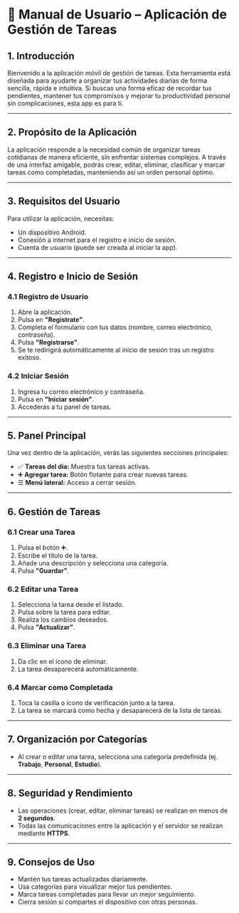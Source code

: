 # 📘 Manual de Usuario – Aplicación de Gestión de Tareas

## 1. Introducción

Bienvenido a la aplicación móvil de gestión de tareas. Esta herramienta está diseñada para ayudarte a organizar tus actividades diarias de forma sencilla, rápida e intuitiva. Si buscas una forma eficaz de recordar tus pendientes, mantener tus compromisos y mejorar tu productividad personal sin complicaciones, esta app es para ti.

---

## 2. Propósito de la Aplicación

La aplicación responde a la necesidad común de organizar tareas cotidianas de manera eficiente, sin enfrentar sistemas complejos. A través de una interfaz amigable, podrás crear, editar, eliminar, clasificar y marcar tareas como completadas, manteniendo así un orden personal óptimo.

---

## 3. Requisitos del Usuario

Para utilizar la aplicación, necesitas:

- Un dispositivo Android.
- Conexión a internet para el registro e inicio de sesión.
- Cuenta de usuario (puede ser creada al iniciar la app).

---

## 4. Registro e Inicio de Sesión

### 4.1 Registro de Usuario

1. Abre la aplicación.
2. Pulsa en **"Registrate"**.
3. Completa el formulario con tus datos (nombre, correo electrónico, contraseña).
4. Pulsa **"Registrarse"**.
5. Se te redirigirá automáticamente al inicio de sesión tras un registro exitoso.

### 4.2 Iniciar Sesión

1. Ingresa tu correo electrónico y contraseña.
2. Pulsa en **"Iniciar sesión"**.
3. Accederás a tu panel de tareas.

---

## 5. Panel Principal

Una vez dentro de la aplicación, verás las siguientes secciones principales:

- ✅ **Tareas del día:** Muestra tus tareas activas.
- ➕ **Agregar tarea:** Botón flotante para crear nuevas tareas.
- ☰ **Menú lateral:** Acceso a cerrar sesión.

---

## 6. Gestión de Tareas

### 6.1 Crear una Tarea

1. Pulsa el botón ➕.
2. Escribe el título de la tarea.
3. Añade una descripción y selecciona una categoría.
4. Pulsa **"Guardar"**.

### 6.2 Editar una Tarea

1. Selecciona la tarea desde el listado.
2. Pulsa sobre la tarea para editar.
3. Realiza los cambios deseados.
4. Pulsa **"Actualizar"**.

### 6.3 Eliminar una Tarea

1. Da clic en el ícono de eliminar.
2. La tarea desaparecerá automáticamente.

### 6.4 Marcar como Completada

1. Toca la casilla o ícono de verificación junto a la tarea.
2. La tarea se marcará como hecha y desaparecerá de la lista de tareas.

---

## 7. Organización por Categorías

- Al crear o editar una tarea, selecciona una categoría predefinida (ej. **Trabajo**, **Personal**, **Estudio**).

---

## 8. Seguridad y Rendimiento

- Las operaciones (crear, editar, eliminar tareas) se realizan en menos de **2 segundos**.
- Todas las comunicaciones entre la aplicación y el servidor se realizan mediante **HTTPS**.

---

## 9. Consejos de Uso

- Mantén tus tareas actualizadas diariamente.
- Usa categorías para visualizar mejor tus pendientes.
- Marca tareas completadas para llevar un mejor seguimiento.
- Cierra sesión si compartes el dispositivo con otras personas.
